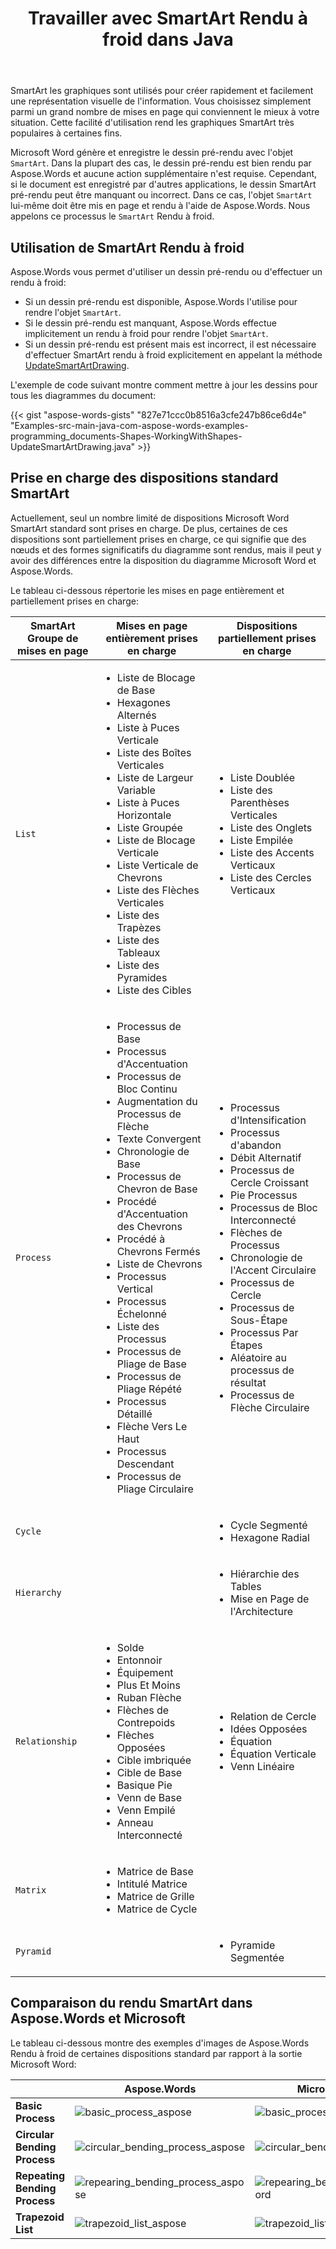 ﻿---
title: Travailler avec SmartArt Rendu à froid dans Java
second_title: Aspose.Words pour Java
articleTitle: Travailler avec SmartArt Rendu à froid
linktitle: Travailler avec SmartArt Rendu à froid
type: docs
description: "Aspose.Words pour Java effectue SmartArt Rendu à froid, ce qui signifie qu'il dispose et rend SmartArt objets si le dessin SmartArt pré-rendu est manquant ou incorrect."
weight: 330
url: /fr/java/working-with-smartart-cold-rendering/
timestamp: 2024-01-27-14-07-04
---

SmartArt les graphiques sont utilisés pour créer rapidement et facilement une représentation visuelle de l'information. Vous choisissez simplement parmi un grand nombre de mises en page qui conviennent le mieux à votre situation. Cette facilité d'utilisation rend les graphiques SmartArt très populaires à certaines fins.

Microsoft Word génère et enregistre le dessin pré-rendu avec l'objet `SmartArt`. Dans la plupart des cas, le dessin pré-rendu est bien rendu par Aspose.Words et aucune action supplémentaire n'est requise. Cependant, si le document est enregistré par d'autres applications, le dessin SmartArt pré-rendu peut être manquant ou incorrect. Dans ce cas, l'objet `SmartArt` lui-même doit être mis en page et rendu à l'aide de Aspose.Words. Nous appelons ce processus le `SmartArt` Rendu à froid.

## Utilisation de SmartArt Rendu à froid

Aspose.Words vous permet d'utiliser un dessin pré-rendu ou d'effectuer un rendu à froid:

* Si un dessin pré-rendu est disponible, Aspose.Words l'utilise pour rendre l'objet `SmartArt`.
* Si le dessin pré-rendu est manquant, Aspose.Words effectue implicitement un rendu à froid pour rendre l'objet `SmartArt`.
* Si un dessin pré-rendu est présent mais est incorrect, il est nécessaire d'effectuer SmartArt rendu à froid explicitement en appelant la méthode [UpdateSmartArtDrawing](https://reference.aspose.com/words/java/com.aspose.words/shape/#updateSmartArtDrawing).

L'exemple de code suivant montre comment mettre à jour les dessins pour tous les diagrammes du document:

{{< gist "aspose-words-gists" "827e71ccc0b8516a3cfe247b86ce6d4e" "Examples-src-main-java-com-aspose-words-examples-programming_documents-Shapes-WorkingWithShapes-UpdateSmartArtDrawing.java" >}}

## Prise en charge des dispositions standard SmartArt

Actuellement, seul un nombre limité de dispositions Microsoft Word SmartArt standard sont prises en charge. De plus, certaines de ces dispositions sont partiellement prises en charge, ce qui signifie que des nœuds et des formes significatifs du diagramme sont rendus, mais il peut y avoir des différences entre la disposition du diagramme Microsoft Word et Aspose.Words.

Le tableau ci-dessous répertorie les mises en page entièrement et partiellement prises en charge:

| SmartArt Groupe de mises en page | Mises en page entièrement prises en charge | Dispositions partiellement prises en charge |
| ---------------------- | ------------------------------------------------------------ | ------------------------------------------------------------ |
| `List` | <ul><li>Liste de Blocage de Base</li><li>Hexagones Alternés</li><li>Liste à Puces Verticale</li><li>Liste des Boîtes Verticales</li><li>Liste de Largeur Variable</li><li>Liste à Puces Horizontale</li><li>Liste Groupée</li><li>Liste de Blocage Verticale</li><li>Liste Verticale de Chevrons</li><li>Liste des Flèches Verticales</li><li>Liste des Trapèzes</li><li>Liste des Tableaux</li><li>Liste des Pyramides</li><li>Liste des Cibles</li></ul> | <ul><li>Liste Doublée</li><li>Liste des Parenthèses Verticales</li><li>Liste des Onglets</li><li>Liste Empilée</li><li>Liste des Accents Verticaux</li><li>Liste des Cercles Verticaux</li></ul> |
| `Process` | <ul><li>Processus de Base</li><li>Processus d'Accentuation</li><li>Processus de Bloc Continu</li><li>Augmentation du Processus de Flèche</li><li>Texte Convergent</li><li>Chronologie de Base</li><li>Processus de Chevron de Base</li><li>Procédé d'Accentuation des Chevrons</li><li>Procédé à Chevrons Fermés</li><li>Liste de Chevrons</li><li>Processus Vertical</li><li>Processus Échelonné</li><li>Liste des Processus</li><li>Processus de Pliage de Base</li><li>Processus de Pliage Répété</li><li>Processus Détaillé</li><li>Flèche Vers Le Haut</li><li>Processus Descendant</li><li>Processus de Pliage Circulaire</li></ul> | <ul><li>Processus d'Intensification</li><li>Processus d'abandon</li><li>Débit Alternatif</li><li>Processus de Cercle Croissant</li><li>Pie Processus</li><li>Processus de Bloc Interconnecté</li><li>Flèches de Processus</li><li>Chronologie de l'Accent Circulaire</li><li>Processus de Cercle</li><li>Processus de Sous-Étape</li><li>Processus Par Étapes</li><li>Aléatoire au processus de résultat</li><li>Processus de Flèche Circulaire</li></ul> |
| `Cycle` |  | <ul><li>Cycle Segmenté</li><li>Hexagone Radial</li></ul> |
| `Hierarchy` |  | <ul><li>Hiérarchie des Tables</li><li>Mise en Page de l'Architecture</li></ul> |
| `Relationship` | <ul><li>Solde</li><li>Entonnoir</li><li>Équipement</li><li>Plus Et Moins</li><li>Ruban Flèche</li><li>Flèches de Contrepoids</li><li>Flèches Opposées</li><li>Cible imbriquée</li><li>Cible de Base</li><li>Basique Pie</li><li>Venn de Base</li><li>Venn Empilé</li><li>Anneau Interconnecté</li></ul> | <ul><li>Relation de Cercle</li><li>Idées Opposées</li><li>Équation</li><li>Équation Verticale</li><li>Venn Linéaire</li></ul> |
| `Matrix` | <ul><li>Matrice de Base</li><li>Intitulé Matrice</li><li>Matrice de Grille</li><li>Matrice de Cycle</li></ul> |  |
| `Pyramid` |  | <ul><li>Pyramide Segmentée</li></ul> |

## Comparaison du rendu SmartArt dans Aspose.Words et Microsoft

Le tableau ci-dessous montre des exemples d'images de Aspose.Words Rendu à froid de certaines dispositions standard par rapport à la sortie Microsoft Word:

|  | **Aspose.Words** | **Microsoft Word** |
| ----------------------------- | ------------------------------------------------------------ | ------------------------------------------------------------ |
| **Basic Process** | <img src="/words/java/working-with-smartart-cold-rendering/basic-process-aspose.png" alt="basic_process_aspose"/> | <img src="/words/java/working-with-smartart-cold-rendering/basic-process-word.png" alt="basic_process_word"/> |
| **Circular Bending Process** | <img src="/words/java/working-with-smartart-cold-rendering/circular-bending-process-aspose.png" alt="circular_bending_process_aspose"/> | <img src="/words/java/working-with-smartart-cold-rendering/circular-bending-process-word.png" alt="circular_bending_process_word"/> |
| **Repeating Bending Process** | <img src="/words/java/working-with-smartart-cold-rendering/repearing-bending-process-aspose.png" alt="repearing_bending_process_aspose"/> | <img src="/words/java/working-with-smartart-cold-rendering/repearing-bending-process-word.png" alt="repearing_bending_process_word"/> |
| **Trapezoid List** | <img src="/words/java/working-with-smartart-cold-rendering/trapezoid-list-aspose.png" alt="trapezoid_list_aspose"/> | <img src="/words/java/working-with-smartart-cold-rendering/trapezoid-list-word.png" alt="trapezoid_list_word"/> |
